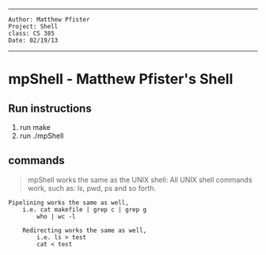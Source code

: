 ***********************************
	Author: Matthew Pfister
	Project: Shell
	class: CS 385
	Date: 02/19/13
************************************


mpShell - Matthew Pfister's Shell
=================================


Run instructions
-----------------
 1. run make
 2. run ./mpShell

commands
--------
 >mpShell works the same as the UNIX shell:
  	All UNIX shell commands work, such as: ls, pwd, ps and so forth.

	Pipelining works the same as well, 
		i.e. cat makefile | grep c | grep g
			who | wc -l

		Redirecting works the same as well, 
			i.e. ls > test
			cat < test
